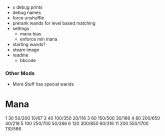 - x debug prints
- debug names
- force unshuffle
- prerank wands for level based matching
- settings
  - mana bias
  - enforce min mana
- starting wands?
- steam image
- readme
  - bbcode

### Other Mods
- More Stuff has special wands

# Mana

1 30 50/200 10/67
2 40 100/350 20/116
3 60 150/500 30/166
4 80 200/650 40/216
5 100 250/700 50/266
6 120 300/850 60/316
11 200 550/1700 110/566
